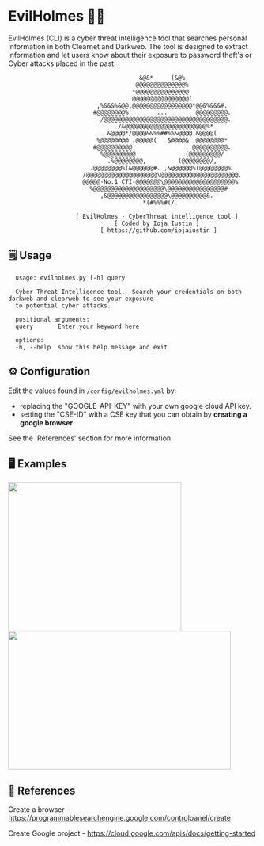 # EvilHolmes 🕵️‍♂️
  EvilHolmes (CLI) is a cyber threat intelligence tool that searches personal information in both Clearnet and Darkweb. 
The tool is designed to extract information and let users know about their exposure to password theft's or Cyber attacks placed in the past.

                                         &@&*     (&@%
                                        @@@@@@@@@@@@@@%
                                       *@@@@@@@@@@@@@@@
                                       @@@@@@@@@@@@@@@@(
                             ,%&&&%&@@,@@@@@@@@@@@@@@@@@*@@&%&&&#.
                            #@@@@@@@@%        ...        @@@@@@@@@.
                              /@@@@@@@@@@@@@@@@@@@@@@@@@@@@@@@@@@@.
                                  ./&@@@@@@@@@@@@@@@@@@@@@@@%*
                                &@@@@*/@@@@&&%%##%%&@@@@.&@@@@(
                             %@@@@@@@@ .@@@@@(   &@@@@& ,@@@@@@@@*
                            #@@@@@@@@@@                 @@@@@@@@@@.
                              %@@@@@@@@@              (@@@@@@@@@/
                                .%@@@@@@@@,         (@@@@@@@@/,
                           .@@@@@@@@%(&@@@@@@#. ,&@@@@@@%(@@@@@@@@%
                         /@@@@@@@@@@@@@@@@@@@@\@@@@@@@@@@@@@@@@@@@@@@.
                         @@@@@-No.1 CTI-@@@@@@@\@@@@@@@@@@@@@@@@@@@@%
                           %@@@@@@@@@@@@@@@@@@@@\@@@@@@@@@@@@@@@@#
                              ,&@@@@@@@@@@@@@@@@@\@@@@@@@@@@&.
                                         .*(#%%%#(/.

                       [ EvilHolmes - CyberThreat intelligence tool ]
                                  [ Coded by Ioja Iustin ]
                              [ https://github.com/iojaiustin ]


## 🗒️ Usage
```
  usage: evilholmes.py [-h] query

  Cyber Threat Intelligence tool.  Search your credentials on both darkweb and clearweb to see your exposure
  to potential cyber attacks.

  positional arguments:
  query       Enter your keyword here

  options:
  -h, --help  show this help message and exit
```

## ⚙️ Configuration
Edit the values found in ```/config/evilholmes.yml``` by:
-  replacing the "GOOGLE-API-KEY" with your own google cloud API key.
-  setting the "CSE-ID" with a CSE key that you can obtain by **creating a google browser**.
  
See the 'References' section for more information.

## 🖥️ Examples
<img src="https://github.com/iojaiustin/evilholmes/assets/32909251/30884544-c59b-49df-8ee0-3fab78399920" width="350" height="300">
<img src="https://github.com/iojaiustin/evilholmes/assets/32909251/0c67e8d7-6865-4013-8e95-525e376efa60" width="450" height="280">



## 🔗 References
Create a browser - https://programmablesearchengine.google.com/controlpanel/create

Create Google project - https://cloud.google.com/apis/docs/getting-started
